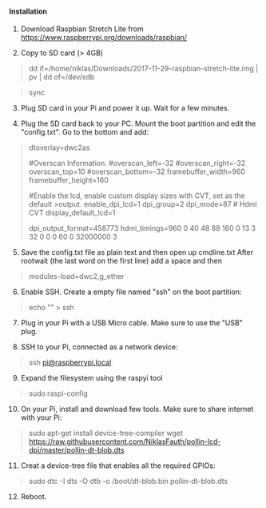 #### Installation

1. Download Raspbian Stretch Lite from
https://www.raspberrypi.org/downloads/raspbian/

2. Copy to SD card (> 4GB)

> dd if=/home/niklas/Downloads/2017-11-29-raspbian-stretch-lite.img | pv | dd of=/dev/sdb

> sync

3. Plug SD card in your Pi and power it up. Wait for a few minutes.

4. Plug the SD card back to your PC. Mount the boot partition and edit the "config.txt". Go to the bottom and add:

>dtoverlay=dwc2as
>
>#Overscan Information.
>#overscan_left=-32
>#overscan_right=-32
>overscan_top=10
>#overscan_bottom=-32
>framebuffer_width=960
>framebuffer_height=160
>
>#Enable the lcd, enable custom display sizes with CVT, set as the default >output.
>enable_dpi_lcd=1
>dpi_group=2
>dpi_mode=87 # Hdmi CVT
>display_default_lcd=1
>
>dpi_output_format=458773
>hdmi_timings=960 0 40 48 88 160 0 13 3 32 0 0 0 60 0 32000000 3


5. Save the config.txt file as plain text and then open up cmdline.txt After rootwait (the last word on the first line) add a space and then
>modules-load=dwc2,g_ether

6. Enable SSH. Create a empty file named "ssh" on the boot partition:

>echo "" > ssh

7. Plug in your Pi with a USB Micro cable. Make sure to use the "USB" plug.

8. SSH to your Pi, connected as a network device:
>ssh pi@raspberrypi.local

9. Expand the filesystem using the raspyi tool
>sudo raspi-config

10. On your Pi, install and download few tools. Make sure to share internet with your Pi:
>sudo apt-get install device-tree-compiler
>wget https://raw.githubusercontent.com/NiklasFauth/pollin-lcd-dpi/master/pollin-dt-blob.dts

11. Creat a device-tree file that enables all the required GPIOs:
>sudo dtc -I dts -O dtb -o /boot/dt-blob.bin pollin-dt-blob.dts

12. Reboot.
